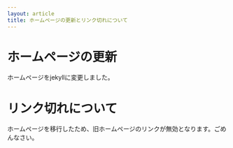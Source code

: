 ```yaml
---
layout: article
title: ホームページの更新とリンク切れについて
---
```


# ホームページの更新

ホームページをjekyllに変更しました。

# リンク切れについて

ホームページを移行したため、旧ホームページのリンクが無効となります。ごめんなさい。
